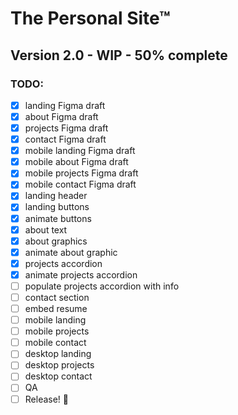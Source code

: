# The Personal Site™
## Version 2.0 - WIP - 50% complete

### TODO:
- [x] landing Figma draft
- [x] about Figma draft
- [x] projects Figma draft
- [x] contact Figma draft
- [x] mobile landing Figma draft
- [x] mobile about Figma draft
- [x] mobile projects Figma draft
- [x] mobile contact Figma draft
- [x] landing header
- [x] landing buttons
- [x] animate buttons
- [x] about text
- [x] about graphics
- [x] animate about graphic
- [x] projects accordion
- [x] animate projects accordion
- [ ] populate projects accordion with info
- [ ] contact section
- [ ] embed resume
- [ ] mobile landing
- [ ] mobile projects
- [ ] mobile contact
- [ ] desktop landing
- [ ] desktop projects
- [ ] desktop contact
- [ ] QA
- [ ] Release! 🎉
